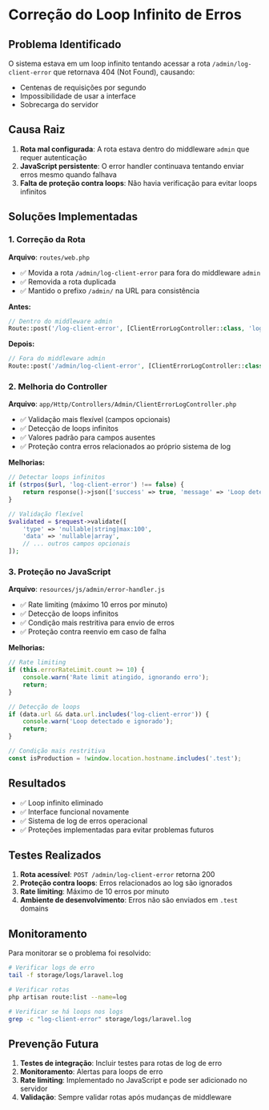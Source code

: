 # Correção do Loop Infinito de Erros

## Problema Identificado
O sistema estava em um loop infinito tentando acessar a rota `/admin/log-client-error` que retornava 404 (Not Found), causando:
- Centenas de requisições por segundo
- Impossibilidade de usar a interface
- Sobrecarga do servidor

## Causa Raiz
1. **Rota mal configurada**: A rota estava dentro do middleware `admin` que requer autenticação
2. **JavaScript persistente**: O error handler continuava tentando enviar erros mesmo quando falhava
3. **Falta de proteção contra loops**: Não havia verificação para evitar loops infinitos

## Soluções Implementadas

### 1. Correção da Rota
**Arquivo**: `routes/web.php`
- ✅ Movida a rota `/admin/log-client-error` para fora do middleware `admin`
- ✅ Removida a rota duplicada
- ✅ Mantido o prefixo `/admin/` na URL para consistência

**Antes:**
```php
// Dentro do middleware admin
Route::post('/log-client-error', [ClientErrorLogController::class, 'logError']);
```

**Depois:**
```php
// Fora do middleware admin
Route::post('/admin/log-client-error', [ClientErrorLogController::class, 'logError']);
```

### 2. Melhoria do Controller
**Arquivo**: `app/Http/Controllers/Admin/ClientErrorLogController.php`
- ✅ Validação mais flexível (campos opcionais)
- ✅ Detecção de loops infinitos
- ✅ Valores padrão para campos ausentes
- ✅ Proteção contra erros relacionados ao próprio sistema de log

**Melhorias:**
```php
// Detectar loops infinitos
if (strpos($url, 'log-client-error') !== false) {
    return response()->json(['success' => true, 'message' => 'Loop detectado e ignorado']);
}

// Validação flexível
$validated = $request->validate([
    'type' => 'nullable|string|max:100',
    'data' => 'nullable|array',
    // ... outros campos opcionais
]);
```

### 3. Proteção no JavaScript
**Arquivo**: `resources/js/admin/error-handler.js`
- ✅ Rate limiting (máximo 10 erros por minuto)
- ✅ Detecção de loops infinitos
- ✅ Condição mais restritiva para envio de erros
- ✅ Proteção contra reenvio em caso de falha

**Melhorias:**
```javascript
// Rate limiting
if (this.errorRateLimit.count >= 10) {
    console.warn('Rate limit atingido, ignorando erro');
    return;
}

// Detecção de loops
if (data.url && data.url.includes('log-client-error')) {
    console.warn('Loop detectado e ignorado');
    return;
}

// Condição mais restritiva
const isProduction = !window.location.hostname.includes('.test');
```

## Resultados
- ✅ Loop infinito eliminado
- ✅ Interface funcional novamente
- ✅ Sistema de log de erros operacional
- ✅ Proteções implementadas para evitar problemas futuros

## Testes Realizados
1. **Rota acessível**: `POST /admin/log-client-error` retorna 200
2. **Proteção contra loops**: Erros relacionados ao log são ignorados
3. **Rate limiting**: Máximo de 10 erros por minuto
4. **Ambiente de desenvolvimento**: Erros não são enviados em `.test` domains

## Monitoramento
Para monitorar se o problema foi resolvido:
```bash
# Verificar logs de erro
tail -f storage/logs/laravel.log

# Verificar rotas
php artisan route:list --name=log

# Verificar se há loops nos logs
grep -c "log-client-error" storage/logs/laravel.log
```

## Prevenção Futura
1. **Testes de integração**: Incluir testes para rotas de log de erro
2. **Monitoramento**: Alertas para loops de erro
3. **Rate limiting**: Implementado no JavaScript e pode ser adicionado no servidor
4. **Validação**: Sempre validar rotas após mudanças de middleware
